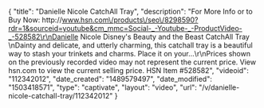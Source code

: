 {
    "title": "Danielle Nicole CatchAll Tray",
    "description": "For More Info or to Buy Now: http:\/\/www.hsn.com\/products\/seo\/8298590?rdr=1&sourceid=youtube&cm_mmc=Social-_-Youtube-_-ProductVideo-_-528582\r\nDanielle Nicole Disney's Beauty and the Beast CatchAll Tray \nDainty and delicate, and utterly charming, this catchall tray is a beautiful way to stash your trinkets and charms. Place it on your...\r\nPrices shown on the previously recorded video may not represent the current price.  View hsn.com to view the current selling price. HSN Item #528582",
    "videoid": "112342012",
    "date_created": "1489579497",
    "date_modified": "1503418571",
    "type": "captivate",
    "layout": "video",
    "url": "\/v\/danielle-nicole-catchall-tray\/112342012"
}